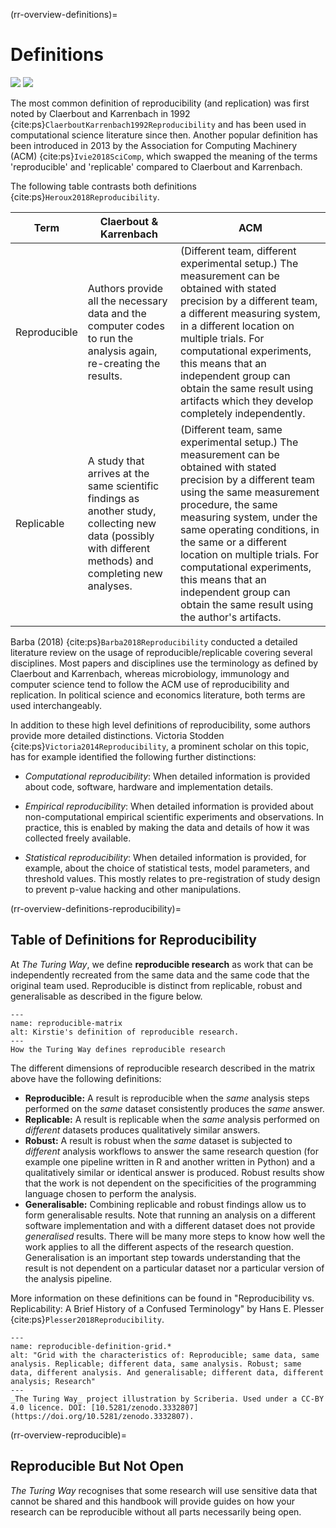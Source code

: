 (rr-overview-definitions)=
# Definitions
[![](https://img.shields.io/static/v1?label=pathway&message=Early%20Career%20Researchers&color=blue)](/early-career-researchers.md)
[![](https://img.shields.io/static/v1?label=pathway&message=Project%20Leaders&color=purple)](/project-leaders.md)

The most common definition of reproducibility (and replication) was first noted by Claerbout and Karrenbach in 1992 {cite:ps}`ClaerboutKarrenbach1992Reproducibility` and has been used in computational science literature since then.
Another popular definition has been introduced in 2013 by the Association for Computing Machinery (ACM) {cite:ps}`Ivie2018SciComp`, which swapped the meaning of the terms 'reproducible' and 'replicable' compared to Claerbout and Karrenbach.

The following table contrasts both definitions {cite:ps}`Heroux2018Reproducibility`.

| Term | Claerbout & Karrenbach | ACM |
| -----|------------------------|-----|
| Reproducible | Authors provide all the necessary data and the computer codes to run the analysis again, re-creating the results.| (Different team, different experimental setup.) The measurement can be obtained with stated precision by a different team, a different measuring system, in a different location on multiple trials. For computational experiments, this means that an independent group can obtain the same result using artifacts which they develop completely independently. |
| Replicable |  A study that arrives at the same scientific findings as another study, collecting new data (possibly with different methods) and completing new analyses. | (Different team, same experimental setup.) The measurement can be obtained with stated precision by a different team using the same measurement procedure, the same measuring system, under the same operating conditions, in the same or a different location on multiple trials. For computational experiments, this means that an independent group can obtain the same result using the author's artifacts. |

Barba (2018) {cite:ps}`Barba2018Reproducibility` conducted a detailed literature review on the usage of reproducible/replicable covering several disciplines.
Most papers and disciplines use the terminology as defined by Claerbout and Karrenbach, whereas microbiology, immunology and computer science tend to follow the ACM use of reproducibility and replication.
In political science and economics literature, both terms are used interchangeably.

In addition to these high level definitions of reproducibility, some authors provide more detailed distinctions.
Victoria Stodden {cite:ps}`Victoria2014Reproducibility`, a prominent scholar on this topic, has for example identified the following further distinctions:

- _Computational reproducibility_: When detailed information is provided about code, software, hardware and implementation details.

- _Empirical reproducibility_: When detailed information is provided about non-computational empirical scientific experiments and observations. In practice, this is enabled by making the data and details of how it was collected freely available.

- _Statistical reproducibility_: When detailed information is provided, for example, about the choice of statistical tests, model parameters, and threshold values. This mostly relates to pre-registration of study design to prevent p-value hacking and other manipulations.

(rr-overview-definitions-reproducibility)=
## Table of Definitions for Reproducibility

At _The Turing Way_, we define **reproducible research** as work that can be independently recreated from the same data and the same code that the original team used.
Reproducible is distinct from replicable, robust and generalisable as described in the figure below.


```{figure} ../../figures/reproducible-matrix.*
---
name: reproducible-matrix
alt: Kirstie's definition of reproducible research.
---
How the Turing Way defines reproducible research
```

The different dimensions of reproducible research described in the matrix above have the following definitions:

- **Reproducible:** A result is reproducible when the _same_ analysis steps performed on the _same_ dataset consistently produces the _same_ answer.
- **Replicable:** A result is replicable when the _same_ analysis performed on _different_ datasets produces qualitatively similar answers.
- **Robust:** A result is robust when the _same_ dataset is subjected to _different_ analysis workflows to answer the same research question (for example one pipeline written in R and another written in Python) and a qualitatively similar or identical answer is produced.
  Robust results show that the work is not dependent on the specificities of the programming language chosen to perform the analysis.
- **Generalisable:** Combining replicable and robust findings allow us to form generalisable results.
  Note that running an analysis on a different software implementation and with a different dataset does not provide _generalised_ results.
  There will be many more steps to know how well the work applies to all the different aspects of the research question.
  Generalisation is an important step towards understanding that the result is not dependent on a particular dataset nor a particular version of the analysis pipeline.

More information on these definitions can be found in "Reproducibility vs. Replicability: A Brief History of a Confused Terminology" by Hans E. Plesser {cite:ps}`Plesser2018Reproducibility`.

```{figure} ../../figures/reproducible-definition-grid.*
---
name: reproducible-definition-grid.*
alt: "Grid with the characteristics of: Reproducible; same data, same analysis. Replicable; different data, same analysis. Robust; same data, different analysis. And generalisable; different data, different analysis; Research"
---
_The Turing Way_ project illustration by Scriberia. Used under a CC-BY 4.0 licence. DOI: [10.5281/zenodo.3332807](https://doi.org/10.5281/zenodo.3332807).
```

(rr-overview-reproducible)=
## Reproducible But Not Open

_The Turing Way_ recognises that some research will use sensitive data that cannot be shared and this handbook will provide guides on how your research can be reproducible without all parts necessarily being open.
